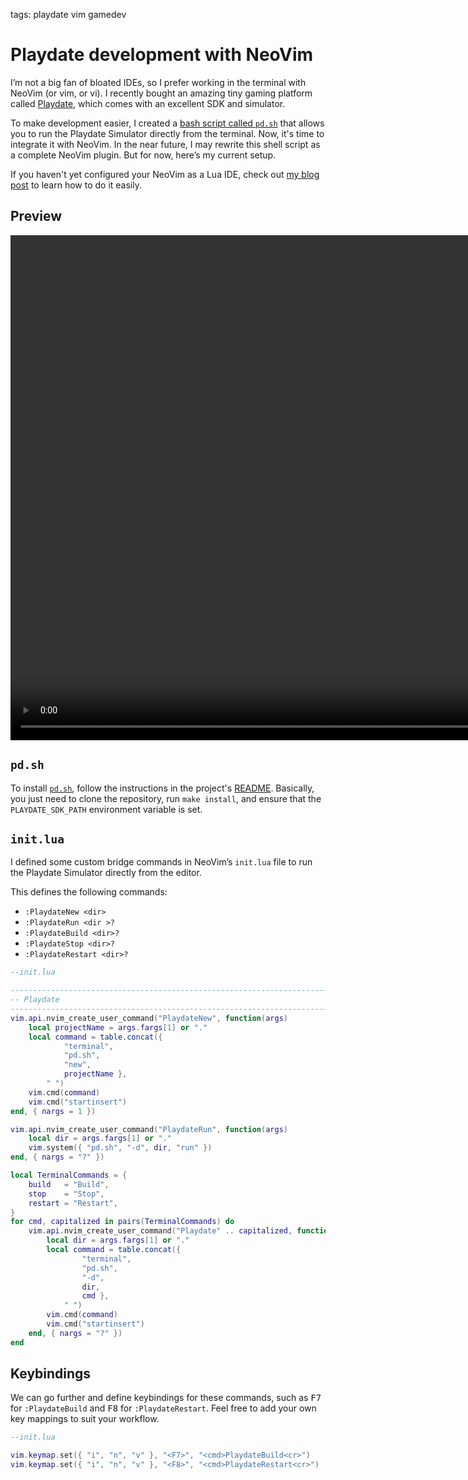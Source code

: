 <!-- Description: -->

tags: playdate vim gamedev

# Playdate development with NeoVim

I’m not a big fan of bloated IDEs, so I prefer working in the terminal with NeoVim (or vim, or vi). I recently bought an amazing tiny gaming platform called [Playdate](https://play.date/), which comes with an excellent SDK and simulator.

To make development easier, I created a [bash script called `pd.sh`](https://github.com/dknight/pd.sh) that allows
you to run the Playdate Simulator directly from the terminal. Now, it's time to integrate it with NeoVim. In the
near future, I may rewrite this shell script as a complete NeoVim plugin. But for now, here’s my current setup.

If you haven't yet configured your NeoVim as a Lua IDE, check out [my blog post](https://dknight.github.io/2025-05-08-neovim-lua-ide/) to learn how to do it easily.

## Preview

<video width="1078" height="808" controls>
	<source src="/assets/video/nvim-playdate.mp4" type="video/mp4">
	Your browser does not support the video tag.
</video>

## `pd.sh`

To install [`pd.sh`](https://github.com/dknight/pd.sh), follow the instructions in the project's
[README](https://github.com/dknight/pd.sh/blob/main/README.md). Basically, you just need to clone the
repository, run `make install`, and ensure that the `PLAYDATE_SDK_PATH` environment variable is set.

## `init.lua`

I defined some custom bridge commands in NeoVim’s `init.lua` file to run the Playdate Simulator directly from the editor.

This defines the following commands:

- `:PlaydateNew <dir>`
- `:PlaydateRun <dir >?`
- `:PlaydateBuild <dir>?`
- `:PlaydateStop <dir>?`
- `:PlaydateRestart <dir>?`

```lua
--init.lua

-------------------------------------------------------------------------------
-- Playdate
-------------------------------------------------------------------------------
vim.api.nvim_create_user_command("PlaydateNew", function(args)
	local projectName = args.fargs[1] or "."
	local command = table.concat({
			"terminal",
			"pd.sh",
			"new",
			projectName },
		" ")
	vim.cmd(command)
	vim.cmd("startinsert")
end, { nargs = 1 })

vim.api.nvim_create_user_command("PlaydateRun", function(args)
	local dir = args.fargs[1] or "."
	vim.system({ "pd.sh", "-d", dir, "run" })
end, { nargs = "?" })

local TerminalCommands = {
	build   = "Build",
	stop    = "Stop",
	restart = "Restart",
}
for cmd, capitalized in pairs(TerminalCommands) do
	vim.api.nvim_create_user_command("Playdate" .. capitalized, function(args)
		local dir = args.fargs[1] or "."
		local command = table.concat({
				"terminal",
				"pd.sh",
				"-d",
				dir,
				cmd },
			" ")
		vim.cmd(command)
		vim.cmd("startinsert")
	end, { nargs = "?" })
end
```

## Keybindings

We can go further and define keybindings for these commands, such as <kbd>F7</kbd> for `:PlaydateBuild` and
<kbd>F8</kbd> for `:PlaydateRestart`. Feel free to add your own key mappings to suit your workflow.

```lua
--init.lua

vim.keymap.set({ "i", "n", "v" }, "<F7>", "<cmd>PlaydateBuild<cr>")
vim.keymap.set({ "i", "n", "v" }, "<F8>", "<cmd>PlaydateRestart<cr>")
```